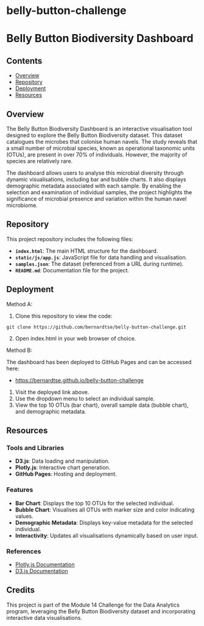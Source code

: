 # belly-button-challenge
# Belly Button Biodiversity Dashboard

## Contents
- [Overview](#overview)
- [Repository](#repository)
- [Deployment](#deployment)
- [Resources](#resources)

## Overview
The Belly Button Biodiversity Dashboard is an interactive visualisation tool designed to explore the Belly Button Biodiversity dataset. This dataset catalogues the microbes that colonise human navels. The study reveals that a small number of microbial species, known as operational taxonomic units (OTUs), are present in over 70% of individuals. However, the majority of species are relatively rare. 

The dashboard allows users to analyse this microbial diversity through dynamic visualisations, including bar and bubble charts. It also displays demographic metadata associated with each sample. By enabling the selection and examination of individual samples, the project highlights the significance of microbial presence and variation within the human navel microbiome.

## Repository
This project repository includes the following files:
- **`index.html`**: The main HTML structure for the dashboard.
- **`static/js/app.js`**: JavaScript file for data handling and visualisation.
- **`samples.json`**: The dataset (referenced from a URL during runtime).
- **`README.md`**: Documentation file for the project.

## Deployment

Method A:

1. Clone this repository to view the code:
```
git clone https://github.com/bernardtse/belly-button-challenge.git
```
2. Open index.html in your web browser of choice.

Method B:

The dashboard has been deployed to GitHub Pages and can be accessed here:
- https://bernardtse.github.io/belly-button-challenge

1. Visit the deployed link above.
2. Use the dropdown menu to select an individual sample.
3. View the top 10 OTUs (bar chart), overall sample data (bubble chart), and demographic metadata.

## Resources
### Tools and Libraries
- **D3.js**: Data loading and manipulation.
- **Plotly.js**: Interactive chart generation.
- **GitHub Pages**: Hosting and deployment.

### Features
- **Bar Chart**: Displays the top 10 OTUs for the selected individual.
- **Bubble Chart**: Visualises all OTUs with marker size and color indicating values.
- **Demographic Metadata**: Displays key-value metadata for the selected individual.
- **Interactivity**: Updates all visualisations dynamically based on user input.

### References
- [Plotly.js Documentation](https://plotly.com/javascript/)
- [D3.js Documentation](https://d3js.org/)

## Credits
This project is part of the Module 14 Challenge for the Data Analytics program, leveraging the Belly Button Biodiversity dataset and incorporating interactive data visualisations.
